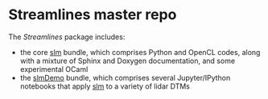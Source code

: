 # Streamlines master repo

The *Streamlines* package includes:
 - the core [slm](https://github.com/cstarkjp/slm) bundle, which comprises Python and OpenCL codes, along with a mixture of Sphinx and Doxygen documentation, and some experimental OCaml
 - the [slmDemo](https://github.com/cstarkjp/slmDemo) bundle, which comprises several Jupyter/IPython notebooks that apply [slm](https://github.com/cstarkjp/slm) to a variety of lidar DTMs

